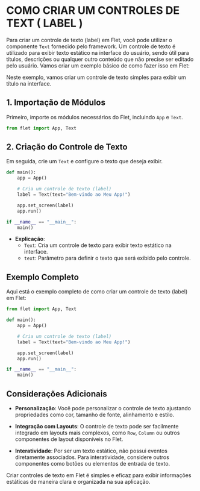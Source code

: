 # COMO CRIAR UM CONTROLES DE TEXT ( LABEL )
Para criar um controle de texto (label) em Flet, você pode utilizar o componente `Text` fornecido pelo framework. Um controle de texto é utilizado para exibir texto estático na interface do usuário, sendo útil para títulos, descrições ou qualquer outro conteúdo que não precise ser editado pelo usuário. Vamos criar um exemplo básico de como fazer isso em Flet:

Neste exemplo, vamos criar um controle de texto simples para exibir um título na interface.

## 1. Importação de Módulos
Primeiro, importe os módulos necessários do Flet, incluindo `App` e `Text`.

```python
from flet import App, Text
```

## 2. Criação do Controle de Texto
Em seguida, crie um `Text` e configure o texto que deseja exibir.

```python
def main():
    app = App()

    # Cria um controle de texto (label)
    label = Text(text="Bem-vindo ao Meu App!")

    app.set_screen(label)
    app.run()

if __name__ == "__main__":
    main()
```

- **Explicação**:
  - `Text`: Cria um controle de texto para exibir texto estático na interface.
  - `text`: Parâmetro para definir o texto que será exibido pelo controle.

## Exemplo Completo
Aqui está o exemplo completo de como criar um controle de texto (label) em Flet:

```python
from flet import App, Text

def main():
    app = App()

    # Cria um controle de texto (label)
    label = Text(text="Bem-vindo ao Meu App!")

    app.set_screen(label)
    app.run()

if __name__ == "__main__":
    main()
```

## Considerações Adicionais
- **Personalização**: Você pode personalizar o controle de texto ajustando propriedades como cor, tamanho de fonte, alinhamento e estilo.
  
- **Integração com Layouts**: O controle de texto pode ser facilmente integrado em layouts mais complexos, como `Row`, `Column` ou outros componentes de layout disponíveis no Flet.
  
- **Interatividade**: Por ser um texto estático, não possui eventos diretamente associados. Para interatividade, considere outros componentes como botões ou elementos de entrada de texto.

Criar controles de texto em Flet é simples e eficaz para exibir informações estáticas de maneira clara e organizada na sua aplicação.